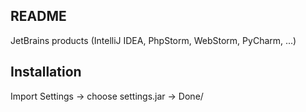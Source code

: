 ## README
 JetBrains products (IntelliJ IDEA, PhpStorm, WebStorm, PyCharm, ...)

## Installation

Import Settings -> choose settings.jar -> Done/
